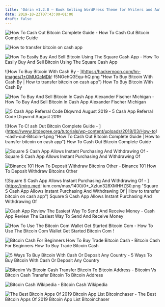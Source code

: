 ```yaml
---
title: 'Odrin v1.2.8 – Book Selling WordPress Theme for Writers and Authors'
date: 2019-10-23T07:43:00+01:00
draft: false
---
```


![How To Cash Out Bitcoin Complete Guide - ](https://www.bitdegree.org/tutorials/wp-content/uploads/2018/03/how-to-cash-out-bitcoin.jpg "How To Cash Out Bitcoin Complete Guide | How to transfer bitcoin on cash app") How To Cash Out Bitcoin Complete Guide

![How to transfer bitcoin on cash app](https://i.redd.it/cmvzgu9awjd01.jpg "How to transfer bitcoin on cash app") 

![How To Easily Buy And Sell Bitcoin Using The Square Cash App - ](https://ipadwisdom.com/wp-content/uploads/2018/03/6-Buy-and-Sell-Bitcoin-using-square-cash-app.jpg "How To Easily Buy And Sell Bitcoin Using The Square Cash App | How to transfer bitcoin on cash app") How To Easily Buy And Sell Bitcoin Using The Square Cash App

![How To Buy Bitcoin With Cash By - ](https://hackernoon.com/hn-images/1*OMUGcMDk!   f5NOehQ3Equ-hQ.png "How To Buy Bitcoin With Cash By | How to transfer bitcoin on cash app") How To Buy Bitcoin With Cash By

![How To Buy And Sell Bitcoin In Cash App Alexander Fischer Michigan - ](https://pbs.twimg.com/media/DahXF1-XcBEQK8J.jpg "How To Buy And Sell Bitcoin In Cash App Alexander Fischer Michigan | How to transfer bitcoin on cash app") How To Buy And Sell Bitcoin In Cash App Alexander Fischer Michigan

![5 Cash App Referral Code Dlqwrnd August 2019 - ](https://dimewilltell.com/wp-content/uploads/cash-app.jpg "5 Cash App Referral Code Dlqwrnd August 2019 | How to transfer bitcoin on cash app") 5 Cash App Referral Code Dlqwrnd August 2019

![How To C!   ash Out Bitcoin Complete Guide - ](https://www.bitdegree.org/tutorials/wp-content/uploads/2018/03/How-to!   -cash-out-Bitcoin-1.png "How To Cash Out Bitcoin Complete Guide | How to transfer bitcoin on cash app") How To Cash Out Bitcoin Complete Guide

![Square S Cash App Allows Instant Purchasing And Withdrawing Of - ](https://miro.medium.com/max/1200/1*I2MMshTvg0e8KWr__P3KhQ.png "Square S Cash App Allows Instant Purchasing And Withdrawing Of | How to transfer bitcoin on cash app") Square S Cash App Allows Instant Purchasing And Withdrawing Of

![Binance 101 How To Deposit Withdraw Bitcoins Other - ](https://img.gadgethacks.com/img/89/44/63651173746360/0/binance-101-deposit-withdraw-bitcoins-other-cryptocurrencies.w1456.jpg "Binance 101 How To Deposit Withdraw Bitcoins Other | How to transfer bitcoin on cash app") Binance 101 How To Deposit Withdraw Bitcoins Other

![Square S Cash App Allows Instant Purchasing And Withdrawing Of - ](https://miro.med!   ium.com/max/1400/0*_XzIun328XMHHZS0.png "Square S Cash App Allows Instant Purchasing And Withdrawing Of | How to transfer bitcoin on cash app") Square S Cash App Allows Instant Purchasing And Withdrawing Of

![Cash App Review The Easiest Way To Send And Receive Money - ](https://www.online-tech-tips.com/wp-content/uploads/2019/03/cash-app-icon.png "Cash App Review The Easiest Way To Send And Receive Money | How to transfer bitcoin on cash app") Cash App Review The Easiest Way To Send And Receive Money

![How To Use The Bitcoin Com Wallet Get Started Bitcoin Com - ](https://www.bitcoin.com/wp-content/uploads/2017/08/wallet-sample-224x300.png "How To Use The Bitcoin Com Wallet Get Started Bitcoin Com | How to transfer bitcoin on ca!   sh app") How To Use The Bitcoin Com Wallet Get Started Bitcoin Com !

![Bitcoin Cash For Beginners How To Buy Trade Bitcoin Cash - ](https://commodity.com/wp-content/uploads/2017/12/bitcoin-cash-visa-card.png "Bitcoin Cash For Beginners How To Buy Trade Bitcoin Cash | How to transfer bitcoin on cash app") Bitcoin Cash For Beginners How To Buy Trade Bitcoin Cash

![5 Ways To Buy Bitcoin With Cash Or Deposit Any Country - ](https://www.buybitcoinworldwide.com/img/bitquick/4.png "5 Ways To Buy Bitcoin With Cash Or Deposit Any Country | How to transfer bitcoin on cash app") 5 Ways To Buy Bitcoin With Cash Or Deposit Any Country

![Bitcoim Vs Bitcoin Cash Transfer Bitcoin To Bitcoin Address - ](https://cdn-images-1.medium.com/max/1600/1*U4bVnyxEN7Mwfir7_b1OYw.png "Bitcoim Vs Bitcoin Cash Transfer Bitcoin To Bitcoin Address | How to tra!   nsfer bitcoin on cash app") Bitcoim Vs Bitcoin Cash Transfer Bitcoin To Bitcoin Address

![Bitcoin Cash Wikipedia - ](https://upload.wikimedia.org/wikipedia/commons/5/58/Bitcoin_Cash.png "Bitcoin Cash Wikipedia | How to transfer bitcoin on cash app") Bitcoin Cash Wikipedia

![The Best Bitcoin Apps Of 2019 Bitcoin App List Bitcoinchaser - ](https://qolczpnfu7-flywheel.netdna-ssl.com/wp-content/uploads/2017/11/xapo-compressor.jpg "The Best Bitcoin Apps Of 2019 Bitcoin App List Bitcoinchaser | How to transfer bitcoin on cash app") The Best Bitcoin Apps Of 2019 Bitcoin App List Bitcoinchaser